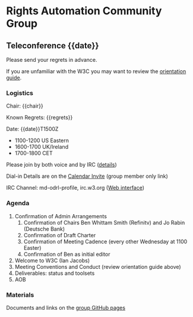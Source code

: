 # Rights Automation Community Group

## Teleconference {{date}}

Please send your regrets in advance.

If you are unfamiliar with the W3C you may want to review the [orientation guide](https://w3c.github.io/market-data-odrl-profile/orientation.html).

### Logistics

Chair: {{chair}}

Known Regrets: {{regrets}}

Date: {{date}}T1500Z
*  1100-1200 US Eastern
*  1600-1700 UK/Ireland
*  1700-1800 CET

Please join by both voice and by IRC ([details](/orientation#irc))

Dial-in Details are on the [Calendar Invite](http://www.w3.org/2020/04/md-odrl-profile.ics) (group member only link)

IRC Channel: md-odrl-profile, irc.w3.org ([Web interface](http://irc.w3.org))

### Agenda

1. Confirmation of Admin Arrangements
    1. Confirmation of Chairs Ben Whittam Smith (Refinitv) and Jo Rabin (Deutsche Bank)
    1. Confirmation of Draft Charter
    1. Confirmation of Meeting Cadence (every other Wednesday at 1100 Easter)
    1. Confirmation of Ben as initial editor 
2. Welcome to W3C (Ian Jacobs)
3. Meeting Conventions and Conduct (review orientation guide above)
4. Deliverables: status and toolsets
5. AOB

### Materials

Documents and links on the [group GitHub pages](https://w3c.github.io/market-data-odrl-profile)
                                               